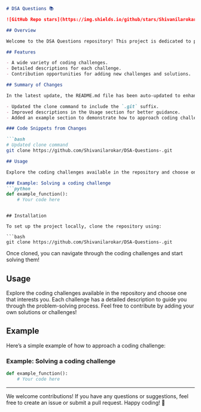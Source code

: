 ```markdown
# DSA Questions 📚

![GitHub Repo stars](https://img.shields.io/github/stars/Shivanilarokar/DSA-Questions-) ![GitHub forks](https://img.shields.io/github/forks/Shivanilarokar/DSA-Questions-) ![GitHub issues](https://img.shields.io/github/issues/Shivanilarokar/DSA-Questions-)

## Overview

Welcome to the DSA Questions repository! This project is dedicated to providing a collection of Data Structures and Algorithms coding challenges that help you improve your coding skills and prepare for technical interviews.

## Features

- A wide variety of coding challenges.
- Detailed descriptions for each challenge.
- Contribution opportunities for adding new challenges and solutions.

## Summary of Changes

In the latest update, the README.md file has been auto-updated to enhance clarity and provide more accurate instructions for users. Key changes include:

- Updated the clone command to include the `.git` suffix.
- Improved descriptions in the Usage section for better guidance.
- Added an example section to demonstrate how to approach coding challenges.

### Code Snippets from Changes

```bash
# Updated clone command
git clone https://github.com/Shivanilarokar/DSA-Questions-.git
```

```markdown
## Usage

Explore the coding challenges available in the repository and choose one that interests you. Each challenge has a detailed description to guide you through the problem-solving process.
```

```markdown
### Example: Solving a coding challenge
```python
def example_function():
    # Your code here
```
```

## Installation

To set up the project locally, clone the repository using:

```bash
git clone https://github.com/Shivanilarokar/DSA-Questions-.git
```

Once cloned, you can navigate through the coding challenges and start solving them!

## Usage

Explore the coding challenges available in the repository and choose one that interests you. Each challenge has a detailed description to guide you through the problem-solving process. Feel free to contribute by adding your own solutions or challenges!

## Example

Here’s a simple example of how to approach a coding challenge:

### Example: Solving a coding challenge
```python
def example_function():
    # Your code here
```

---

We welcome contributions! If you have any questions or suggestions, feel free to create an issue or submit a pull request. Happy coding! 🚀
```